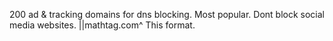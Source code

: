 200 ad & tracking domains for dns blocking. Most popular. Dont block social media websites. ||mathtag.com^ This format.
